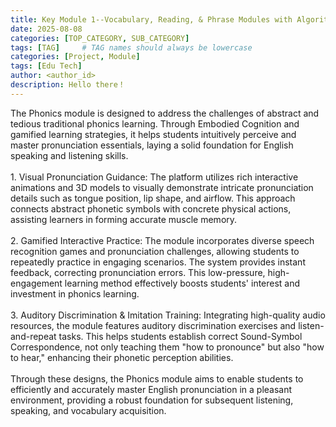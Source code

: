 ```yaml
---
title: Key Module 1--Vocabulary, Reading, & Phrase Modules with Algorithm-Driven Personalized Learning Loop
date: 2025-08-08
categories: [TOP_CATEGORY, SUB_CATEGORY]
tags: [TAG]     # TAG names should always be lowercase
categories: [Project, Module]
tags: [Edu Tech]
author: <author_id>        
description: Hello there！
---
```

The Phonics module is designed to address the challenges of abstract and tedious traditional phonics learning. Through Embodied Cognition and gamified learning strategies, it helps students intuitively perceive and master pronunciation essentials, laying a solid foundation for English speaking and listening skills.<br><br> 1. Visual Pronunciation Guidance: The platform utilizes rich interactive animations and 3D models to visually demonstrate intricate pronunciation details such as tongue position, lip shape, and airflow. This approach connects abstract phonetic symbols with concrete physical actions, assisting learners in forming accurate muscle memory.<br><br> 2. Gamified Interactive Practice: The module incorporates diverse speech recognition games and pronunciation challenges, allowing students to repeatedly practice in engaging scenarios. The system provides instant feedback, correcting pronunciation errors. This low-pressure, high-engagement learning method effectively boosts students' interest and investment in phonics learning.<br><br> 3. Auditory Discrimination & Imitation Training: Integrating high-quality audio resources, the module features auditory discrimination exercises and listen-and-repeat tasks. This helps students establish correct Sound-Symbol Correspondence, not only teaching them "how to pronounce" but also "how to hear," enhancing their phonetic perception abilities.<br><br> Through these designs, the Phonics module aims to enable students to efficiently and accurately master English pronunciation in a pleasant environment, providing a robust foundation for subsequent listening, speaking, and vocabulary acquisition.
</div>
